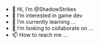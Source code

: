 - 👋 Hi, I’m @ShadowStrikes
- 👀 I’m interested in game dev
- 🌱 I’m currently learning ...
- 💞️ I’m looking to collaborate on ...
- 📫 How to reach me ...

<!---
ShadowStrikes/ShadowStrikes is a ✨ special ✨ repository because its `README.md` (this file) appears on your GitHub profile.
You can click the Preview link to take a look at your changes.
--->
